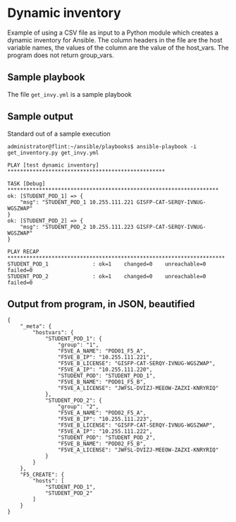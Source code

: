 # Dynamic inventory
Example of using a CSV file as input to a Python module which creates a dynamic inventory for Ansible. The column headers in the file are the host variable names, the values of the column are the value of the host_vars.  The program does not return group_vars.

## Sample playbook
The file `get_invy.yml` is a sample playbook

## Sample output
Standard out of a sample execution
```
administrator@flint:~/ansible/playbooks$ ansible-playbook -i get_inventory.py get_invy.yml

PLAY [test dynamic inventory] **************************************************

TASK [Debug] *******************************************************************
ok: [STUDENT_POD_1] => {
    "msg": "STUDENT_POD_1 10.255.111.221 GISFP-CAT-SERQY-IVNUG-WGSZWAP"
}
ok: [STUDENT_POD_2] => {
    "msg": "STUDENT_POD_2 10.255.111.223 GISFP-CAT-SERQY-IVNUG-WGSZWAP"
}

PLAY RECAP *********************************************************************
STUDENT_POD_1              : ok=1    changed=0    unreachable=0    failed=0
STUDENT_POD_2              : ok=1    changed=0    unreachable=0    failed=0
```
## Output from program, in JSON, beautified
```
{
	"_meta": {
		"hostvars": {
			"STUDENT_POD_1": {
				"group": "1",
				"F5VE_A_NAME": "POD01_F5_A",
				"F5VE_B_IP": "10.255.111.221",
				"F5VE_B_LICENSE": "GISFP-CAT-SERQY-IVNUG-WGSZWAP",
				"F5VE_A_IP": "10.255.111.220",
				"STUDENT_POD": "STUDENT_POD_1",
				"F5VE_B_NAME": "POD01_F5_B",
				"F5VE_A_LICENSE": "JWFSL-DVIZJ-MEEOW-ZAZXI-KNRYRIQ"
			},
			"STUDENT_POD_2": {
				"group": "2",
				"F5VE_A_NAME": "POD02_F5_A",
				"F5VE_B_IP": "10.255.111.223",
				"F5VE_B_LICENSE": "GISFP-CAT-SERQY-IVNUG-WGSZWAP",
				"F5VE_A_IP": "10.255.111.222",
				"STUDENT_POD": "STUDENT_POD_2",
				"F5VE_B_NAME": "POD02_F5_B",
				"F5VE_A_LICENSE": "JWFSL-DVIZJ-MEEOW-ZAZXI-KNRYRIQ"
			}
		}
	},
	"F5_CREATE": {
		"hosts": [
			"STUDENT_POD_1",
			"STUDENT_POD_2"
		]
	}
}
```
